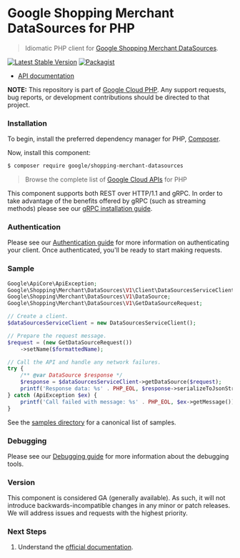 # Google Shopping Merchant DataSources for PHP

> Idiomatic PHP client for [Google Shopping Merchant DataSources](https://developers.google.com/merchant/api).

[![Latest Stable Version](https://poser.pugx.org/google/shopping-merchant-datasources/v/stable)](https://packagist.org/packages/google/shopping-merchant-datasources) [![Packagist](https://img.shields.io/packagist/dm/google/shopping-merchant-datasources.svg)](https://packagist.org/packages/google/shopping-merchant-datasources)

* [API documentation](https://cloud.google.com/php/docs/reference/shopping-merchant-datasources/latest)

**NOTE:** This repository is part of [Google Cloud PHP](https://github.com/googleapis/google-cloud-php). Any
support requests, bug reports, or development contributions should be directed to
that project.

### Installation

To begin, install the preferred dependency manager for PHP, [Composer](https://getcomposer.org/).

Now, install this component:

```sh
$ composer require google/shopping-merchant-datasources
```

> Browse the complete list of [Google Cloud APIs](https://cloud.google.com/php/docs/reference)
> for PHP

This component supports both REST over HTTP/1.1 and gRPC. In order to take advantage of the benefits
offered by gRPC (such as streaming methods) please see our
[gRPC installation guide](https://cloud.google.com/php/grpc).

### Authentication

Please see our [Authentication guide](https://github.com/googleapis/google-cloud-php/blob/main/AUTHENTICATION.md) for more information
on authenticating your client. Once authenticated, you'll be ready to start making requests.

### Sample

```php
Google\ApiCore\ApiException;
Google\Shopping\Merchant\DataSources\V1\Client\DataSourcesServiceClient;
Google\Shopping\Merchant\DataSources\V1\DataSource;
Google\Shopping\Merchant\DataSources\V1\GetDataSourceRequest;

// Create a client.
$dataSourcesServiceClient = new DataSourcesServiceClient();

// Prepare the request message.
$request = (new GetDataSourceRequest())
    ->setName($formattedName);

// Call the API and handle any network failures.
try {
    /** @var DataSource $response */
    $response = $dataSourcesServiceClient->getDataSource($request);
    printf('Response data: %s' . PHP_EOL, $response->serializeToJsonString());
} catch (ApiException $ex) {
    printf('Call failed with message: %s' . PHP_EOL, $ex->getMessage());
}
```

See the [samples directory](https://github.com/googleapis/php-shopping-merchant-datasources/tree/main/samples) for a canonical list of samples.

### Debugging

Please see our [Debugging guide](https://github.com/googleapis/google-cloud-php/blob/main/DEBUG.md)
for more information about the debugging tools.

### Version

This component is considered GA (generally available). As such, it will not introduce backwards-incompatible changes in
any minor or patch releases. We will address issues and requests with the highest priority.

### Next Steps

1. Understand the [official documentation](https://developers.google.com/merchant/api).
